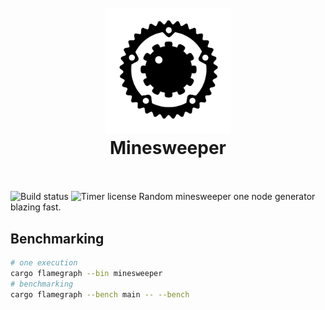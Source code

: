 <h1 align="center">
  <br>
  <img src="https://raw.githubusercontent.com/pando85/minesweeper/master/assets/logo.svg" alt="logo" width="200">
  <br>
  Minesweeper
  <br>
  <br>
</h1>

![Build status](https://img.shields.io/github/workflow/status/pando85/minesweeper/Rust/master)
![Timer license](https://img.shields.io/github/license/pando85/timer)
Random minesweeper one node generator blazing fast.

## Benchmarking

```bash
# one execution
cargo flamegraph --bin minesweeper
# benchmarking
cargo flamegraph --bench main -- --bench
```
